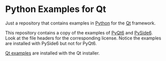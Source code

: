 # Python Examples for Qt

Just a repository that contains examples in [Python](https://www.python.org) for the
[Qt](https://www.qt.io) framework.

This repository contains a copy of the examples of
[PyQt6](https://riverbankcomputing.com/software/pyqt) and
[PySide6](https://wiki.qt.io/Qt_for_Python).  Look at the file headers for the corresponding license.
Notice the examples are installed with PySide6 but not for PyQt6.

[Qt examples](https://doc.qt.io/qt-6/qtexamples.html) are installed with the Qt installer.
